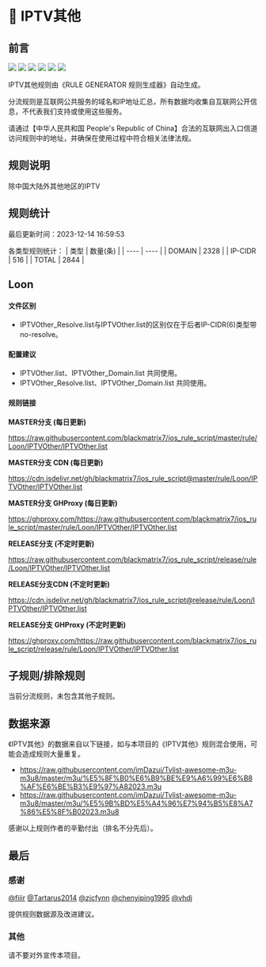 # 🧸 IPTV其他

## 前言

![](https://shields.io/badge/-移除重复规则-ff69b4) ![](https://shields.io/badge/-DOMAIN与DOMAIN--SUFFIX合并-green) ![](https://shields.io/badge/-DOMAIN--SUFFIX间合并-critical) ![](https://shields.io/badge/-DOMAIN与DOMAIN--KEYWORD合并-9cf) ![](https://shields.io/badge/-DOMAIN--SUFFIX与DOMAIN--KEYWORD合并-blue) ![](https://shields.io/badge/-IP--CIDR(6)合并-blueviolet) 

IPTV其他规则由《RULE GENERATOR 规则生成器》自动生成。

分流规则是互联网公共服务的域名和IP地址汇总，所有数据均收集自互联网公开信息，不代表我们支持或使用这些服务。

请通过【中华人民共和国 People's Republic of China】合法的互联网出入口信道访问规则中的地址，并确保在使用过程中符合相关法律法规。

## 规则说明
除中国大陆外其他地区的IPTV

## 规则统计

最后更新时间：2023-12-14 16:59:53

各类型规则统计：
| 类型 | 数量(条)  | 
| ---- | ----  |
| DOMAIN | 2328  | 
| IP-CIDR | 516  | 
| TOTAL | 2844  | 


## Loon 

#### 文件区别
- IPTVOther_Resolve.list与IPTVOther.list的区别仅在于后者IP-CIDR(6)类型带no-resolve。

#### 配置建议
- IPTVOther.list、IPTVOther_Domain.list 共同使用。
- IPTVOther_Resolve.list、IPTVOther_Domain.list 共同使用。

#### 规则链接
**MASTER分支 (每日更新)**

https://raw.githubusercontent.com/blackmatrix7/ios_rule_script/master/rule/Loon/IPTVOther/IPTVOther.list

**MASTER分支 CDN (每日更新)**

https://cdn.jsdelivr.net/gh/blackmatrix7/ios_rule_script@master/rule/Loon/IPTVOther/IPTVOther.list

**MASTER分支 GHProxy (每日更新)**

https://ghproxy.com/https://raw.githubusercontent.com/blackmatrix7/ios_rule_script/master/rule/Loon/IPTVOther/IPTVOther.list

**RELEASE分支 (不定时更新)**

https://raw.githubusercontent.com/blackmatrix7/ios_rule_script/release/rule/Loon/IPTVOther/IPTVOther.list

**RELEASE分支CDN (不定时更新)**

https://cdn.jsdelivr.net/gh/blackmatrix7/ios_rule_script@release/rule/Loon/IPTVOther/IPTVOther.list

**RELEASE分支 GHProxy (不定时更新)**

https://ghproxy.com/https://raw.githubusercontent.com/blackmatrix7/ios_rule_script/release/rule/Loon/IPTVOther/IPTVOther.list

## 子规则/排除规则


当前分流规则，未包含其他子规则。

## 数据来源

《IPTV其他》的数据来自以下链接，如与本项目的《IPTV其他》规则混合使用，可能会造成规则大量重复。

- https://raw.githubusercontent.com/imDazui/Tvlist-awesome-m3u-m3u8/master/m3u/%E5%8F%B0%E6%B9%BE%E9%A6%99%E6%B8%AF%E6%BE%B3%E9%97%A82023.m3u
- https://raw.githubusercontent.com/imDazui/Tvlist-awesome-m3u-m3u8/master/m3u/%E5%9B%BD%E5%A4%96%E7%94%B5%E8%A7%86%E5%8F%B02023.m3u8


感谢以上规则作者的辛勤付出（排名不分先后）。

## 最后

### 感谢

[@fiiir](https://github.com/fiiir) [@Tartarus2014](https://github.com/Tartarus2014) [@zjcfynn](https://github.com/zjcfynn) [@chenyiping1995](https://github.com/chenyiping1995) [@vhdj](https://github.com/vhdj)

提供规则数据源及改进建议。

### 其他

请不要对外宣传本项目。